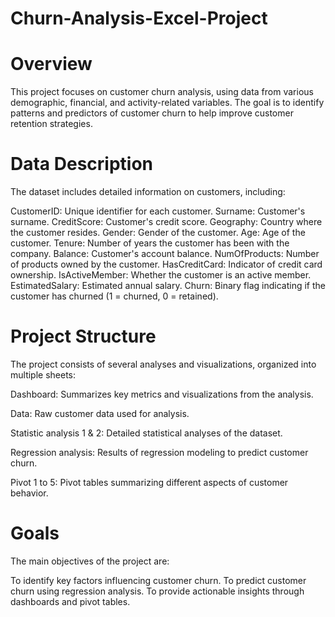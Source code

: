 # Churn-Analysis-Excel-Project

# Overview

This project focuses on customer churn analysis, using data from various demographic, financial, and activity-related variables. The goal is to identify patterns and predictors of customer churn to help improve customer retention strategies.

# Data Description

The dataset includes detailed information on customers, including:

CustomerID: Unique identifier for each customer.
Surname: Customer's surname.
CreditScore: Customer's credit score.
Geography: Country where the customer resides.
Gender: Gender of the customer.
Age: Age of the customer.
Tenure: Number of years the customer has been with the company.
Balance: Customer's account balance.
NumOfProducts: Number of products owned by the customer.
HasCreditCard: Indicator of credit card ownership.
IsActiveMember: Whether the customer is an active member.
EstimatedSalary: Estimated annual salary.
Churn: Binary flag indicating if the customer has churned (1 = churned, 0 = retained).

# Project Structure

The project consists of several analyses and visualizations, organized into multiple sheets:

Dashboard: Summarizes key metrics and visualizations from the analysis.

Data: Raw customer data used for analysis.

Statistic analysis 1 & 2: Detailed statistical analyses of the dataset.

Regression analysis: Results of regression modeling to predict customer churn.

Pivot 1 to 5: Pivot tables summarizing different aspects of customer behavior.

# Goals

The main objectives of the project are:

To identify key factors influencing customer churn.
To predict customer churn using regression analysis.
To provide actionable insights through dashboards and pivot tables.
